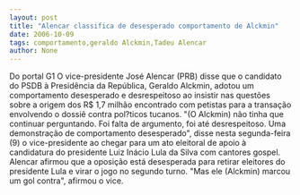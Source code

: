 ```yaml
---
layout: post
title: "Alencar classifica de desesperado comportamento de Alckmin"
date: 2006-10-09
tags: comportamento,geraldo Alckmin,Tadeu Alencar
author: None
---
```

Do portal G1
O vice-presidente José Alencar (PRB) disse que o candidato do PSDB à Presidência da República, Geraldo Alckmin, adotou um comportamento desesperado e desrespeitoso ao insistir nas questões sobre a origem dos R$ 1,7 milhão encontrado com petistas para a transação envolvendo o dossiê contra pol?ticos tucanos.
\"(O Alckmin) não tinha que continuar perguntando. Foi falta de argumento, foi até desrespeitoso. Uma demonstração de comportamento desesperado\", disse nesta segunda-feira (9) o vice-presidente ao chegar para um ato eleitoral de apoio à candidatura do presidente Luiz Inácio Lula da Silva com cantores gospel.
Alencar afirmou que a oposição está desesperada para retirar eleitores do presidente Lula e virar o jogo no segundo turno. \"Mas ele (Alckmin) marcou um gol contra\", afirmou o vice. 